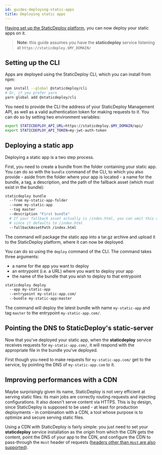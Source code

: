 ```yaml
---
id: guides-deploying-static-apps
title: Deploying static apps
---
```


[Having set up the StaticDeploy platform](/docs/guides-deploying-staticdeploy-with-docker),
you can now deploy your static apps on it.

> **Note**: this guide assumes you have the **staticdeploy** service listening
> at `https://staticdeploy.$MY_DOMAIN/`

## Setting up the CLI

Apps are deployed using the StaticDeploy CLI, which you can install from npm:

```sh
npm install --global @staticdeploy/cli
# Or, if you prefer yarn
yarn global add @staticdeploy/cli
```

You need to provide the CLI the address of your StaticDeploy Management API, as
well as a valid authentication token for making requests to it. You can do so by
setting two environment variables:

```sh
export STATICDEPLOY_API_URL=https://staticdeploy.$MY_DOMAIN/api/
export STATICDEPLOY_API_TOKEN=my-jwt-auth-token
```

## Deploying a static app

Deploying a static app is a two step process.

First, you need to create a bundle from the folder containing your static app.
You can do so with the `bundle` command of the CLI, to which you also provide -
aside from the folder where your app is located - a name for the bundle, a tag,
a description, and the path of the fallback asset (which must exist in the
bundle):

```sh
staticdeploy bundle
  --from my-static-app-folder
  --name my-static-app
  --tag master
  --description "First bundle"
  # If your fallback asset actually is /index.html, you can omit this option
  # since it defaults to /index.html
  --fallbackAssetPath /index.html
```

The command will package the static app into a tar.gz archive and upload it to
the StaticDeploy platform, where it can now be deployed.

You can do so using the `deploy` command of the CLI. The command takes three
arguments:

- a name for the app you want to deploy
- an entrypoint (i.e. a URL) where you want to deploy your app
- the name of the bundle that you wish to deploy to that entrypoint

```sh
staticdeploy deploy
  --app my-static-app
  --entrypoint my-static-app.com/
  --bundle my-static-app:master
```

The command will deploy the latest bundle with name `my-static-app` and tag
`master` to the entrypoint `my-static-app.com/`.

## Pointing the DNS to StaticDeploy's static-server

Now that you've deployed your static app, when the **staticdeploy** service
receives requests for `my-static-app.com/`, it will respond with the appropriate
file in the bundle you've deployed.

First though you need to make requests for `my-static-app.com/` get to the
service, by pointing the DNS of `my-static-app.com` to it.

## Improving performances with a CDN

Maybe surprisingly given its name, StaticDeploy is not very efficient at serving
static files: its main jobs are correctly routing requests and injecting
configurations. It also doesn't serve content via HTTPS. This is by design,
since StaticDeploy is supposed to be used - at least for production
deployments - in combination with a CDN, a tool whose purpose is to optimize and
secure serving static files.

Using a CDN with StaticDeploy is fairly simple: you just need to set your
**staticdeploy** service installation as the _origin_ from which the CDN gets
the content, point the DNS of your app to the CDN, and configure the CDN to
pass-through the `Host` header of requests
([headers other than `Host` are also supported](/docs/guides-deploying-staticdeploy-with-docker#routing-configurations)).
